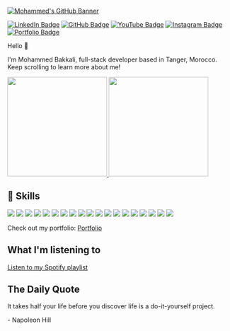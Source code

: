 [![Mohammed's GitHub Banner](./assets/banner.png)](https://mohammed-bakkali.github.io/Portflio/)

[![LinkedIn Badge](https://img.shields.io/badge/LinkedIn-0077B5?style=for-the-badge&logo=linkedin&logoColor=white)](https://www.linkedin.com/in/mohammed-bakkali-4821a123a/)
[![GitHub Badge](https://img.shields.io/badge/GitHub-181717?style=for-the-badge&logo=github&logoColor=white)](https://github.com/mohammed-bakkali)
[![YouTube Badge](https://img.shields.io/badge/YouTube-FF0000?style=for-the-badge&logo=youtube&logoColor=white)](https://www.youtube.com/user/YourUsername)
[![Instagram Badge](https://img.shields.io/badge/Instagram-E4405F?style=for-the-badge&logo=instagram&logoColor=white)](https://www.instagram.com/your_username/)
[![Portfolio Badge](https://img.shields.io/badge/Portfolio-YourWebsiteColor?style=for-the-badge&logo=web&logoColor=white)]([https://www.yourportfolio.com](https://mohammed-bakkali.github.io/Portflio/))


Hello 👋

I'm Mohammed Bakkali, full-stack developer based in Tanger, Morocco. Keep scrolling to learn more about me!

<a href="https://github.com/mohammed-bakkali">
  <img height="225" src="https://github-readme-stats.vercel.app/api?username=mohammed-bakkali&show_icons=true&theme=dark&include_all_commits=true&count_private=true"/>
</a>
<a href="https://github.com/mohammed-bakkali">
  <img height="225" src="https://github-readme-stats.vercel.app/api/top-langs/?username=mohammed-bakkali&theme=dark&layout=compact"/>
</a>




## 💼 Skills

![](https://img.shields.io/badge/HTML5-E34F26?style=for-the-badge&logo=html5&logoColor=white)
![](https://img.shields.io/badge/CSS3-1572B6?style=for-the-badge&logo=css3&logoColor=white)
![](https://img.shields.io/badge/SASS-CC6699?style=for-the-badge&logo=sass&logoColor=white)
![](https://img.shields.io/badge/Bootstrap-7952B3?style=for-the-badge&logo=bootstrap&logoColor=white)
![](https://img.shields.io/badge/Tailwind_CSS-38B2AC?style=for-the-badge&logo=tailwind-css&logoColor=white)
![](https://img.shields.io/badge/JavaScript-323330?style=for-the-badge&logo=javascript&logoColor=F7DF1E)
![](https://img.shields.io/badge/React-20232A?style=for-the-badge&logo=react&logoColor=61DAFB)
![](https://img.shields.io/badge/PHP-777BB4?style=for-the-badge&logo=php&logoColor=white)
![](https://img.shields.io/badge/Laravel-FF2D20?style=for-the-badge&logo=laravel&logoColor=white)
![](https://img.shields.io/badge/MySQL-4479A1?style=for-the-badge&logo=mysql&logoColor=white)
![](https://img.shields.io/badge/MongoDB-4EA94B?style=for-the-badge&logo=mongodb&logoColor=white)
![](https://img.shields.io/badge/SQL-003B57?style=for-the-badge&logo=sql&logoColor=white)
![](https://img.shields.io/badge/Linux-FCC624?style=for-the-badge&logo=linux&logoColor=black)
![](https://img.shields.io/badge/VMware-607078?style=for-the-badge&logo=vmware&logoColor=white)
![](https://img.shields.io/badge/VirtualBox-183A61?style=for-the-badge&logo=virtualbox&logoColor=white)
![](https://img.shields.io/badge/Docker-2496ED?style=for-the-badge&logo=docker&logoColor=white)
![](https://img.shields.io/badge/Visual_Studio_Code-007ACC?style=for-the-badge&logo=visual-studio-code&logoColor=white)
![](https://img.shields.io/badge/Git-F05032?style=for-the-badge&logo=git&logoColor=white)
![](https://img.shields.io/badge/Jira-0052CC?style=for-the-badge&logo=jira&logoColor=white)




Check out my portfolio: [Portfolio](https://mohammed-bakkali.github.io/Portflio/)
## What I'm listening to

[Listen to my Spotify playlist](https://open.spotify.com/playlist/64XWElwXz3Ol5a5IOxxopE)




## The Daily Quote

<p>It takes half your life before you discover life is a do-it-yourself project.</p>

<p>- Napoleon Hill</p>
